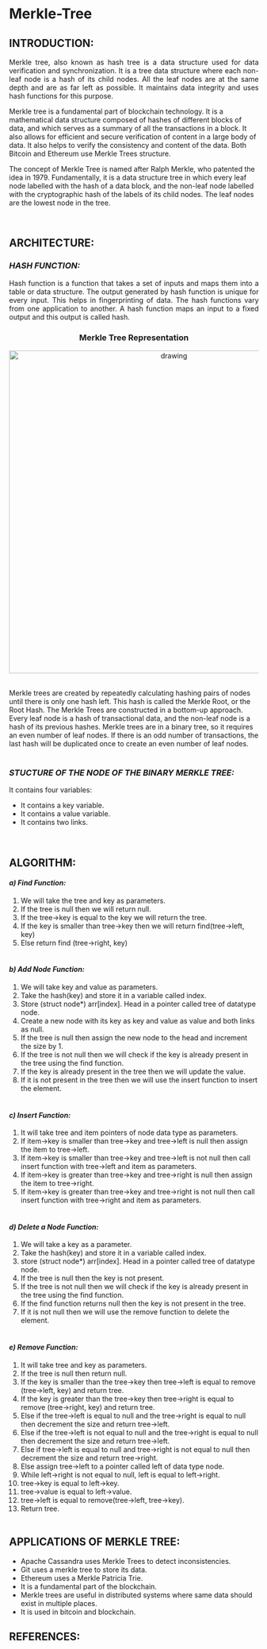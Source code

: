 # Merkle-Tree
## INTRODUCTION:
<p align="justify">
Merkle tree, also known as hash tree is a data structure used for data verification and synchronization. It is a tree data structure where each non-leaf node is a hash of its child nodes. All the leaf nodes are at the same depth and are as far left as possible. It maintains data integrity and uses hash functions for this purpose.

Merkle tree is a fundamental part of blockchain technology. It is a mathematical data structure composed of hashes of different blocks of data, and which serves as a summary of all the transactions in a block. It also allows for efficient and secure verification of content in a large body of data. It also helps to verify the consistency and content of the data. Both Bitcoin and Ethereum use Merkle Trees structure. 

The concept of Merkle Tree is named after Ralph Merkle, who patented the idea in 1979. Fundamentally, it is a data structure tree in which every leaf node labelled with the hash of a data block, and the non-leaf node labelled with the cryptographic hash of the labels of its child nodes. The leaf nodes are the lowest node in the tree.
</p>
<br>

## ARCHITECTURE:
### *HASH FUNCTION:*
<p align="justify">
Hash function is a function that takes a set of inputs and maps them into a table or data structure. The output generated by hash function is unique for every input. This helps in fingerprinting of data. The hash functions vary from one application to another. A hash function maps an input to a fixed output and this output is called hash.
</p>


### <p align="center">**Merkle Tree Representation**</p>
<p align="center"><img src=https://user-images.githubusercontent.com/76039017/165520726-8b5b6fe7-34b0-47ff-b334-7b83e5319053.png alt="drawing" lenght="500" width="650" class="centerImage"/></p><br

<p align="justify">
Merkle trees are created by repeatedly calculating hashing pairs of nodes until there is only one hash left. This hash is called the Merkle Root, or the Root Hash. The Merkle Trees are constructed in a bottom-up approach. Every leaf node is a hash of transactional data, and the non-leaf node is a hash of its previous hashes. Merkle trees are in a binary tree, so it requires an even number of leaf nodes. If there is an odd number of transactions, the last hash will be duplicated once to create an even number of leaf nodes.<br><br>
</p>

### *STUCTURE OF THE NODE OF THE BINARY MERKLE TREE:*

It contains four variables:<br>
*	It contains a key variable.<br>
*	It contains a value variable.<br>
*	It contains two links.<br>

<br>

## ALGORITHM:
#### ***a) Find Function:***
1. We will take the tree and key as parameters.
2. If the tree is null then we will return null.
3. If the tree->key is equal to the key we will return the tree.
4. If the key is smaller than tree->key then we will return find(tree->left, key)
5. Else return find (tree->right, key)<br><br>

#### ***b)	Add Node Function:***
1. We will take key and value as parameters.
2. Take the hash(key) and store it in a variable called index.
3. Store (struct node*) arr[index]. Head in a pointer called tree of datatype node.
4. Create a new node with its key as key and value as value and both links as null.
5. If the tree is null then assign the new node to the head and increment the size by 1.
6. If the tree is not null then we will check if the key is already present in the tree using the find function.
7. If the key is already present in the tree then we will update the value.
8. If it is not present in the tree then we will use the insert function to insert the element.<br><br>


#### ***c)	Insert Function:***
1. It will take tree and item pointers of node data type as parameters.
2. If item->key is smaller than tree->key and tree->left is null then assign the item to tree->left.
3. If item->key is smaller than tree->key and tree->left is not null then call insert function with tree->left and item as parameters.
4. If item->key is greater than tree->key and tree->right is null then assign the item to tree->right.
5. If item->key is greater than tree->key and tree->right is not null then call insert function with tree->right and item as parameters.<br><br>


#### ***d)	Delete a Node Function:***
1. We will take a key as a parameter.
2. Take the hash(key) and store it in a variable called index.
3. store (struct node*) arr[index]. Head in a pointer called tree of datatype node.
4. If the tree is null then the key is not present.
5. If the tree is not null then we will check if the key is already present in the 	 tree using the find function.
6. If the find function returns null then the key is not present in the tree.
7. If it is not null then we will use the remove function to delete the element.<br><br>



#### ***e)	Remove Function:***
1. It will take tree and key as parameters.
2. If the tree is null then return null.
3. If the key is smaller than the tree->key then tree->left is equal to remove (tree->left, key) and return tree.
4. If the key is greater than the tree->key then tree->right is equal to remove (tree->right, key) and return tree.
5. Else if the tree->left is equal to null and the tree->right is equal to null then decrement the size and return tree->left.
6. Else if the tree->left is not equal to null and the tree->right is equal to null then decrement the size and return tree->left.
7. Else if tree->left is equal to null and tree->right is not equal to null then decrement the size and return tree->right.
8. Else assign tree->left to a pointer called left of data type node.
9. While left->right is not equal to null, left is equal to left->right.
10. tree->key is equal to left->key.
11. tree->value is equal to left->value.
12. tree->left is equal to remove(tree->left, tree->key).
13. Return tree.<br><br>

## APPLICATIONS OF MERKLE TREE:
* Apache Cassandra uses Merkle Trees to detect inconsistencies.<br>
* Git uses a merkle tree to store its data.<br>
*	Ethereum uses a Merkle Patricia Trie.<br>
*	It is a fundamental part of the blockchain.<br>
*	Merkle trees are useful in distributed systems where same data should exist in multiple places.<br>
*	It is used in bitcoin and blockchain.<br>


## REFERENCES:



